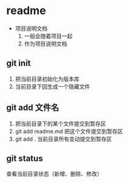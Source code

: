 # readme
- 项目说明文档
  1. 一般会随着项目一起
  2. 作为项目说明文档

## git init 
1. 把当前目录初始化为版本库
2. 当前目录下回生成一个隐藏文件

## git add 文件名
1. 把当前目录下的某个文件提交到暂存区
2. git add readme.md 把这个文件提交到暂存区
3. git add . 当前目录所有变动提交到暂存区

## git status
查看当前目录状态（新增、删除、修改）
